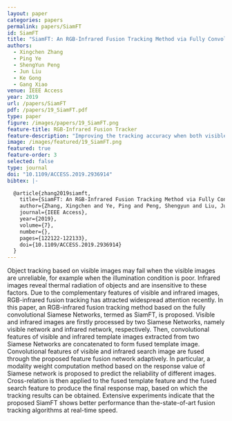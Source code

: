 ```yaml
---
layout: paper
categories: papers
permalink: papers/SiamFT
id: SiamFT
title: "SiamFT: An RGB-Infrared Fusion Tracking Method via Fully Convolutional Siamese Networks"
authors:
  - Xingchen Zhang 
  - Ping Ye
  - ShengYun Peng
  - Jun Liu 
  - Ke Gong 
  - Gang Xiao 
venue: IEEE Access 
year: 2019
url: /papers/SiamFT
pdf: /papers/19_SiamFT.pdf
type: paper
figure: /images/papers/19_SiamFT.png
feature-title: RGB-Infrared Fusion Tracker
feature-description: "Improving the tracking accuracy when both visible and infrared videos are provided based on SiamFC tracker"
image: /images/featured/19_SiamFT.png
featured: true
feature-order: 3
selected: false
type: journal
doi: "10.1109/ACCESS.2019.2936914"
bibtex: |-

  @article{zhang2019siamft,
    title={SiamFT: An RGB-Infrared Fusion Tracking Method via Fully Convolutional Siamese Networks},
    author={Zhang, Xingchen and Ye, Ping and Peng, Shengyun and Liu, Jun and Gong, Ke and Xiao, Gang},
    journal={IEEE Access},
    year={2019},
    volume={7},
    number={},
    pages={122122-122133},
    doi={10.1109/ACCESS.2019.2936914}
  }
---
```


Object tracking based on visible images may fail when the visible images are unreliable, 
for example when the illumination condition is poor. Infrared images reveal thermal radiation of 
objects and are insensitive to these factors. Due to the complementary features of visible and 
infrared images, RGB-infrared fusion tracking has attracted widespread attention recently. 
In this paper, an RGB-infrared fusion tracking method based on the fully convolutional Siamese 
Networks, termed as SiamFT, is proposed. Visible and infrared images are firstly processed by 
two Siamese Networks, namely visible network and infrared network, respectively. Then, convolutional 
features of visible and infrared template images extracted from two Siamese Networks are concatenated 
to form fused template image. Convolutional features of visible and infrared search image are fused 
through the proposed feature fusion network adaptively. In particular, a modality weight computation 
method based on the response value of Siamese network is proposed to predict the reliability of different 
images. Cross-relation is then applied to the fused template feature and the fused search feature to 
produce the final response map, based on which the tracking results can be obtained. 
Extensive experiments indicate that the proposed SiamFT shows better performance than the-state-of-art 
fusion tracking algorithms at real-time speed. 